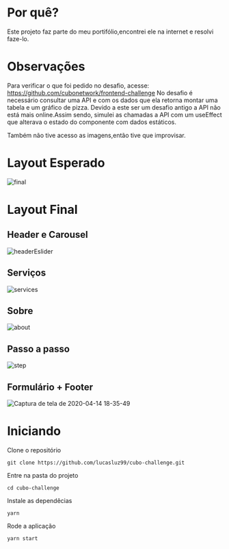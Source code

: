 # Por quê?
Este projeto faz parte do meu portifólio,encontrei ele na internet e resolvi faze-lo.

# Observações
Para verificar o que foi pedido no desafio, acesse: https://github.com/cubonetwork/frontend-challenge
No desafio é necessário consultar uma API e com os dados que ela retorna montar uma tabela e um gráfico de pizza. Devido a este ser um desafio antigo a API não está mais online.Assim sendo, simulei as chamadas a API com um useEffect que alterava o estado do componente com dados estáticos.

Também não tive acesso as imagens,então tive que improvisar.

# Layout Esperado 
![final](https://raw.githubusercontent.com/cubonetwork/frontend-challenge/master/layout-onepage.png)

# Layout Final

## Header e Carousel

![headerEslider](https://user-images.githubusercontent.com/53489804/79276797-03ec8500-7e7f-11ea-858a-a4ae54e7e40a.png)

## Serviços

![services](https://user-images.githubusercontent.com/53489804/79276882-241c4400-7e7f-11ea-8997-3d7cf3ba9d70.png)

## Sobre

![about](https://user-images.githubusercontent.com/53489804/79276907-31d1c980-7e7f-11ea-8200-d09c563cd0c2.png)

## Passo a passo

![step](https://user-images.githubusercontent.com/53489804/79276934-3eeeb880-7e7f-11ea-99ba-9fd808ce85e6.png)

## Formulário + Footer

![Captura de tela de 2020-04-14 18-35-49](https://user-images.githubusercontent.com/53489804/79276964-5037c500-7e7f-11ea-9977-0552e0ca8c11.png)

# Iniciando

Clone o repositório

  `git clone https://github.com/lucasluz99/cubo-challenge.git`

Entre na pasta do projeto

`cd cubo-challenge`

Instale as dependêcias

`yarn`

Rode a aplicação

`yarn start`


